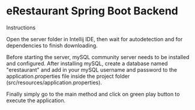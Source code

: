 # eRestaurant Spring Boot Backend

Instructions

Open the server folder in Intellij IDE, then wait for autodetection and for dependencies to finish downloading.

Before starting the server, mySQL community server needs to be installed and configured.
After installing mySQL, create a database named "erestaurant" 
and add in your mySQL username and password to the application.properties file 
inside the project folder (src/resources/application.properties).

Finally simply go to the main method and click on green play button to execute the application.